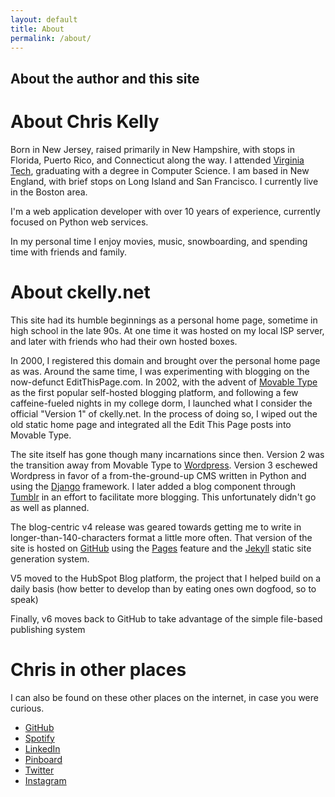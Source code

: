 ```yaml
---
layout: default
title: About
permalink: /about/
---
```


About the author and this site
------------------------------

About Chris Kelly
=================

Born in New Jersey, raised primarily in New Hampshire, with stops in Florida, Puerto Rico, and Connecticut along the way. I attended [Virginia Tech](http://www.vt.edu/), graduating with a degree in Computer Science. I am based in New England, with brief stops on Long Island and San Francisco. I currently live in the Boston area.

I'm a web application developer with over 10 years of experience, currently focused on Python web services.

In my personal time I enjoy movies, music, snowboarding, and spending time with friends and family.

About ckelly.net
================

This site had its humble beginnings as a personal home page, sometime in high school in the late 90s. At one time it was hosted on my local ISP server, and later with friends who had their own hosted boxes.

In 2000, I registered this domain and brought over the personal home page as was. Around the same time, I was experimenting with blogging on the now-defunct EditThisPage.com. In 2002, with the advent of [Movable Type](http://www.movabletype.org/) as the first popular self-hosted blogging platform, and following a few caffeine-fueled nights in my college dorm, I launched what I consider the official "Version 1" of ckelly.net. In the process of doing so, I wiped out the old static home page and integrated all the Edit This Page posts into Movable Type.

The site itself has gone though many incarnations since then. Version 2 was the transition away from Movable Type to [Wordpress](https://wordpress.org/). Version 3 eschewed Wordpress in favor of a from-the-ground-up CMS written in Python and using the [Django](https://www.djangoproject.com/) framework. I later added a blog component through [Tumblr](https://tumblr.com) in an effort to facilitate more blogging. This unfortunately didn't go as well as planned.

The blog-centric v4 release was geared towards getting me to write in longer-than-140-characters format a little more often. That version of the site is hosted on [GitHub](https://github.com) using the [Pages](https://pages.github.com) feature and the [Jekyll](https://github.com/jekyll/jekyll) static site generation system.

V5 moved to the HubSpot Blog platform, the project that I helped build on a daily basis (how better to develop than by eating ones own dogfood, so to speak)

Finally, v6 moves back to GitHub to take advantage of the simple file-based publishing system


Chris in other places
=====================

I can also be found on these other places on the internet, in case you were curious.

-   [GitHub](https://github.com/ckelly)
-   [Spotify](https://open.spotify.com/user/ckelly5)
-   [LinkedIn](https://www.linkedin.com/in/ckellynet)
-   [Pinboard](https://pinboard.in/u:ckelly/)
-   [Twitter](https://twitter.com/ckelly)
-   [Instagram](https://instagram.com/ckelly5)
